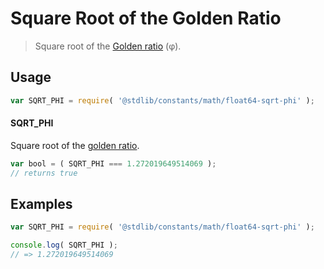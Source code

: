 <!--

@license Apache-2.0

Copyright (c) 2018 The Stdlib Authors.

Licensed under the Apache License, Version 2.0 (the "License");
you may not use this file except in compliance with the License.
You may obtain a copy of the License at

   http://www.apache.org/licenses/LICENSE-2.0

Unless required by applicable law or agreed to in writing, software
distributed under the License is distributed on an "AS IS" BASIS,
WITHOUT WARRANTIES OR CONDITIONS OF ANY KIND, either express or implied.
See the License for the specific language governing permissions and
limitations under the License.

-->

# Square Root of the Golden Ratio

> Square root of the [Golden ratio][@stdlib/constants/math/float64-phi] (φ).

<section class="usage">

## Usage

```javascript
var SQRT_PHI = require( '@stdlib/constants/math/float64-sqrt-phi' );
```

#### SQRT_PHI

Square root of the [golden ratio][@stdlib/constants/math/float64-phi].

```javascript
var bool = ( SQRT_PHI === 1.272019649514069 );
// returns true
```

</section>

<!-- /.usage -->

<section class="examples">

## Examples

<!-- TODO: better example -->

<!-- eslint no-undef: "error" -->

```javascript
var SQRT_PHI = require( '@stdlib/constants/math/float64-sqrt-phi' );

console.log( SQRT_PHI );
// => 1.272019649514069
```

</section>

<!-- /.examples -->

<section class="links">

[@stdlib/constants/math/float64-phi]: https://github.com/stdlib-js/stdlib/tree/develop/lib/node_modules/%40stdlib/constants/math/float64-phi

</section>

<!-- /.links -->
